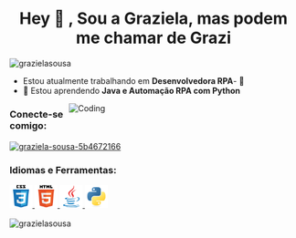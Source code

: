 <h1 align="center">Hey 👋 , Sou a Graziela, mas podem me chamar de Grazi</h1>
<p align="left"> <img src="https://komarev.com/ghpvc/?username=grazielasousa&label=Profile%20views&color=0e75b6&style=flat" alt="grazielasousa" /> </p>

- Estou atualmente trabalhando em **Desenvolvedora RPA**- 🔭 
- 🌱 Estou aprendendo **Java e Automação RPA com Python**

<img align="right" alt="Coding" width="400" src="https://i.pinimg.com/originals/74/4f/53/744f530d6c2ac3b3bb3e182927de1700.gif">



<h3 align="left">Conecte-se comigo:</h3><p align="left">

<a href="https://linkedin.com/in/graziela-sousa-5b4672166" target="blank"><img align="center" src="https://raw.githubusercontent.com/rahuldkjain/github-profile-readme-generator/master/src/images/icons/Social/linked-in-alt.svg" alt="graziela-sousa-5b4672166" height="30" width="40" /></a></p>


<h3 align=" left">Idiomas e Ferramentas:</h3><p align="left">
<a href="https://www.w3schools.com/css/" target="_blank" rel="noreferrer"> <img src="https://raw.githubusercontent.com/devicons/devicon/master/icons/css3/css3-original-wordmark.svg" alt="css3" width="40" height="40"/> </a> <a href="https://www.w3.org/html/" target="_blank" rel="noreferrer"> <img src="https://raw.githubusercontent.com/devicons/devicon/master/icons/html5/html5-original-wordmark.svg" alt="html5" width="40" height="40"/> </a> <a href="https://www.java.com" target="_blank" rel="noreferrer"> <img src="https://raw.githubusercontent.com/devicons/devicon/master/icons/java/java-original.svg" alt="java" width="40" height="40"/> </a> <a href="https://www.python.org" target="_blank" rel="noreferrer"> <img src="https://raw.githubusercontent.com/devicons/devicon/master/icons/python/python-original.svg" alt="python" width="40" height="40"/> </a> </p>

<p><img align="center" src="https://github-readme-stats.vercel.app/api/top-langs?username=grazielasousa&show_icons=true&locale=en&layout=compact" alt="grazielasousa" /></p>
